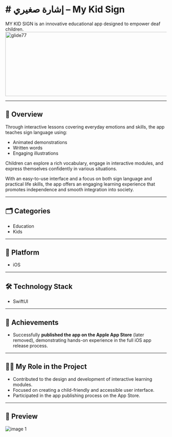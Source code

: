 # # إشارة صغيري – My Kid Sign

MY KID SIGN is an innovative educational app designed to empower deaf children.
        <img width="600" height="200" alt="glide77" alian="center" src="https://github.com/user-attachments/assets/4acfd70d-3f2f-4aa8-83bd-de7a62e5e73e" />

---

## 📌 Overview  

Through interactive lessons covering everyday emotions and skills, the app teaches sign language using:  
- Animated demonstrations  
- Written words  
- Engaging illustrations  

Children can explore a rich vocabulary, engage in interactive modules, and express themselves confidently in various situations.  

With an easy-to-use interface and a focus on both sign language and practical life skills, the app offers an engaging learning experience that promotes independence and smooth integration into society.  

---

## 🗂 Categories  
- Education  
- Kids  

---

## 📱 Platform  
- iOS  

---

## 🛠 Technology Stack  
- SwiftUI  

---

## 🚀 Achievements  
- Successfully **published the app on the Apple App Store** (later removed), demonstrating hands-on experience in the full iOS app release process.  

---

## 👩‍💻 My Role in the Project  
- Contributed to the design and development of interactive learning modules.  
- Focused on creating a child-friendly and accessible user interface.  
- Participated in the app publishing process on the App Store.  

---

## 📸 Preview  

  ![image 1](https://github.com/user-attachments/assets/5ff84cee-9609-4887-9f80-6894ec38b300)
